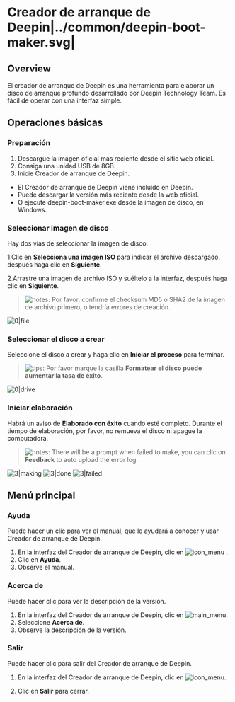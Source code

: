# Creador de arranque de Deepin|../common/deepin-boot-maker.svg|

## Overview

El creador de arranque de Deepin es una herramienta para elaborar un disco de arranque profundo desarrollado por Deepin Technology Team. Es fácil de operar con una interfaz simple.


## Operaciones básicas

### Preparación

1. Descargue la imagen oficial más reciente desde el sitio web oficial.
2. Consiga una unidad USB de 8GB.
3. Inicie Creador de arranque de Deepin.
 - El Creador de arranque de Deepin viene incluído en Deepin.
 - Puede descargar la versión más reciente desde la web oficial.
 - O ejecute deepin-boot-maker.exe desde la imagen de disco, en Windows.

### Seleccionar imagen de disco

Hay dos vías de seleccionar la imagen de disco:

1.Clic en **Selecciona una imagen ISO** para indicar el archivo descargado, después haga clic en **Siguiente**.

2.Arrastre una imagen de archivo ISO y suéltelo a la interfaz, después haga clic en  **Siguiente**.


> ![notes](icon/notes.svg): Por favor, confirme el checksum MD5 o SHA2 de la imagen de archivo primero, o tendría errores de creación.

![0|file](jpg/file.jpg)


### Seleccionar el disco a crear

Seleccione el disco a crear y haga clic en **Iniciar el proceso** para terminar.

> ![tips](icon/tips.svg): Por favor marque la casilla **Formatear el disco puede aumentar la tasa de éxito**.

![0|drive](jpg/drive.jpg)


### Iniciar elaboración

Habrá un aviso de **Elaborado con éxito** cuando esté completo. Durante el tiempo de elaboración, por favor, no remueva el disco ni apague la computadora.


> ![notes](icon/notes.svg): There will be a prompt when failed to make, you can clic on **Feedback** to auto upload the error log.

![3|making](jpg/making.jpg)
![3|done](jpg/done.jpg)
![3|failed](jpg/failed.jpg)

## Menú principal

### Ayuda

Puede hacer un clic para ver el manual, que le ayudará a conocer y usar Creador de arranque de Deepin.

1. En la interfaz del Creador de arranque de Deepin, clic en ![icon_menu](icon/icon_menu.svg) .
2. Clic en **Ayuda**.
3. Observe el manual.

### Acerca de

Puede hacer clic para ver la descripción de la versión.

1. En la interfaz del Creador de arranque de Deepin, clic en ![main_menu](icon/main_menu.svg).
2. Seleccione **Acerca de**.
3. Observe la descripción de la versión.

### Salir

Puede hacer clic para salir del Creador de arranque de Deepin.

1. En la interfaz del Creador de arranque de Deepin, clic en ![icon_menu](icon/icon_menu.svg).

2. Clic en **Salir** para cerrar.
